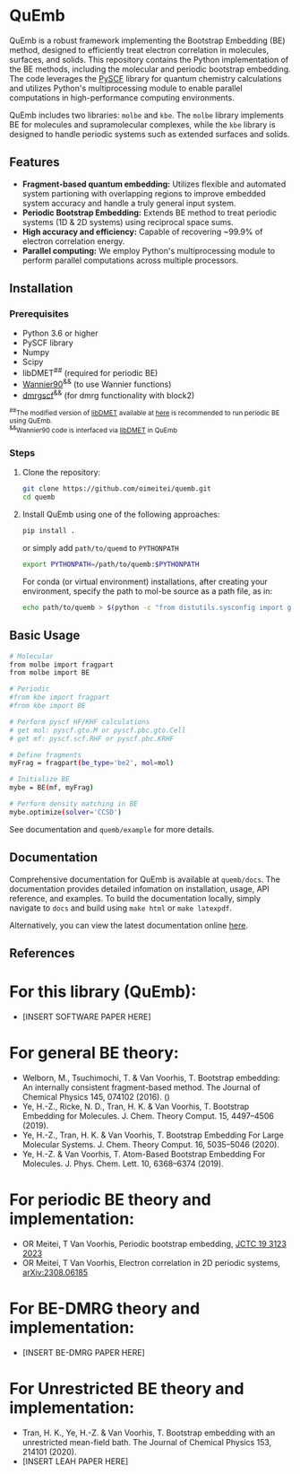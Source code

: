# QuEmb

QuEmb is a robust framework implementing the Bootstrap Embedding (BE) method, designed to
efficiently treat electron correlation in molecules, surfaces, and solids. This repository contains
the Python implementation of the BE methods, including the molecular and periodic bootstrap embedding.
The code leverages the [PySCF](https://github.com/pyscf/pyscf) library for quantum chemistry calculations and utilizes Python's
multiprocessing module to enable parallel computations in high-performance computing environments.

QuEmb includes two libraries: `molbe` and `kbe`.
The `molbe` library implements BE for molecules and supramolecular complexes,
while the `kbe` library is designed to handle periodic systems such as extended surfaces and solids.


## Features

- **Fragment-based quantum embedding:** Utilizes flexible and automated system partioning with overlapping regions to
improve embedded system accuracy and handle a truly general input system.
- **Periodic Bootstrap Embedding:** Extends BE method to treat periodic systems (1D & 2D systems)
using reciprocal space sums.
- **High accuracy and efficiency:** Capable of recovering ~99.9% of electron correlation energy.
- **Parallel computing:** We employ Python's multiprocessing module to perform parallel computations across multiple
processors.

## Installation

### Prerequisites

- Python 3.6 or higher
- PySCF library
- Numpy
- Scipy
- libDMET<sup>##</sup> (required for periodic BE)
- [Wannier90](https://github.com/wannier-developers/wannier90)<sup>&&</sup> (to use Wannier functions)
- [dmrgscf]( https://github.com/pyscf/dmrgscf)<sup>&&</sup> (for dmrg functionality with block2)

<sub><sup>##</sup>The modified version of [libDMET](https://github.com/gkclab/libdmet_preview) available
at [here](https://github.com/oimeitei/libdmet_preview) is
recommended to run periodic BE using QuEmb.  
<sup>&&</sup>Wannier90 code is interfaced via [libDMET](https://github.com/gkclab/libdmet_preview) in QuEmb</sub>

### Steps

1. Clone the repository:
   ```bash
   git clone https://github.com/oimeitei/quemb.git
   cd quemb
   
2. Install QuEmb using one of the following approaches:
    ```bash
    pip install .  
    ```
    or simply add `path/to/quemd` to `PYTHONPATH`
    ```bash
    export PYTHONPATH=/path/to/quemb:$PYTHONPATH
    ```
    
    For conda (or virtual environment) installations, after creating your environment, specify the path to mol-be source as a path file, as in:
    ```bash
    echo path/to/quemb > $(python -c "from distutils.sysconfig import get_python_lib; print(get_python_lib())")/quemb.pth
    ```


## Basic Usage

```bash
# Molecular
from molbe import fragpart
from molbe import BE

# Periodic
#from kbe import fragpart
#from kbe import BE

# Perform pyscf HF/KHF calculations
# get mol: pyscf.gto.M or pyscf.pbc.gto.Cell
# get mf: pyscf.scf.RHF or pyscf.pbc.KRHF

# Define fragments
myFrag = fragpart(be_type='be2', mol=mol)

# Initialize BE
mybe = BE(mf, myFrag)

# Perform density matching in BE
mybe.optimize(solver='CCSD')
```
See documentation and `quemb/example` for more details.

## Documentation

Comprehensive documentation for QuEmb is available at `quemb/docs`. The documentation provides detailed infomation on installation, usage, API reference, and examples. To build the documentation locally, simply navigate to `docs` and build using `make html` or `make latexpdf`.

Alternatively, you can view the latest documentation online [here](https://quemb.readthedocs.io/).

## References

# For this library (QuEmb):
- [INSERT SOFTWARE PAPER HERE]

# For general BE theory:
- Welborn, M., Tsuchimochi, T. & Van Voorhis, T. Bootstrap embedding: An internally consistent fragment-based method. The Journal of Chemical Physics 145, 074102 (2016). ()
- Ye, H.-Z., Ricke, N. D., Tran, H. K. & Van Voorhis, T. Bootstrap Embedding for Molecules. J. Chem. Theory Comput. 15, 4497–4506 (2019).
- Ye, H.-Z., Tran, H. K. & Van Voorhis, T. Bootstrap Embedding For Large Molecular Systems. J. Chem. Theory Comput. 16, 5035–5046 (2020).
- Ye, H.-Z. & Van Voorhis, T. Atom-Based Bootstrap Embedding For Molecules. J. Phys. Chem. Lett. 10, 6368–6374 (2019).

# For periodic BE theory and implementation: 
- OR Meitei, T Van Voorhis, Periodic bootstrap embedding, [JCTC 19 3123 2023](https://doi.org/10.1021/acs.jctc.3c00069)  
- OR Meitei, T Van Voorhis, Electron correlation in 2D periodic systems, [arXiv:2308.06185](https://arxiv.org/abs/2308.06185)  

# For BE-DMRG theory and implementation:
- [INSERT BE-DMRG PAPER HERE]

# For Unrestricted BE theory and implementation:
- Tran, H. K., Ye, H.-Z. & Van Voorhis, T. Bootstrap embedding with an unrestricted mean-field bath. The Journal of Chemical Physics 153, 214101 (2020).
- [INSERT LEAH PAPER HERE]
